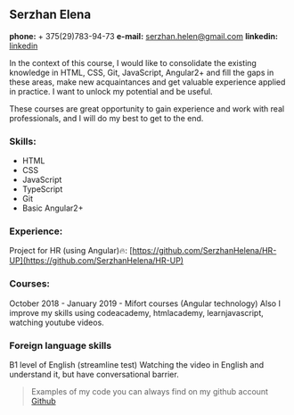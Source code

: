 
## Serzhan Elena

**phone:** + 375(29)783-94-73
**e-mail:** serzhan.helen@gmail.com
**linkedin:** [linkedin](www.linkedin.com/in/elena-serzhan-510ba0141)

<p> In the context of this course, I would like to consolidate the existing knowledge in HTML, CSS, Git, JavaScript, Angular2+ and fill the gaps in these areas, make new acquaintances and get valuable experience applied in practice. I want to unlock my potential and be useful. </p>
<p>These courses are  great opportunity to gain experience and work with real professionals, and  I will do my best to get to the end.</p>

### Skills:
* HTML
* CSS
* JavaScript
* TypeScript
* Git
* Basic Angular2+


### Experience:
Project for HR (using Angular):fire:: [https://github.com/SerzhanHelena/HR-UP](https://github.com/SerzhanHelena/HR-UP)

### Courses:
October 2018 - January 2019 - Mifort courses (Angular technology)
Also I improve my skills using codeacademy, htmlacademy, learnjavascript, watching youtube videos.

### Foreign language skills
 B1 level of English (streamline test)
Watching the video in English and understand it, but have  conversational barrier.

> Examples of my code you can always find on my github account [Github](https://github.com/SerzhanHelena/)

